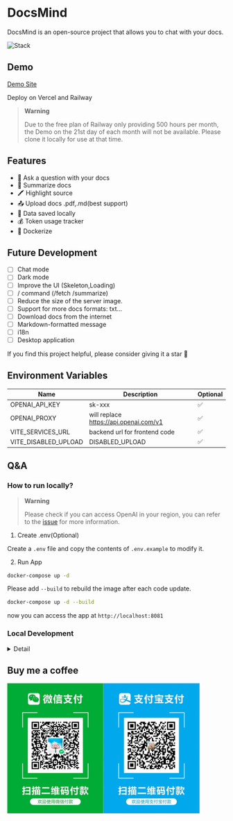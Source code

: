 # DocsMind

DocsMind is an open-source project that allows you to chat with your docs.

![Stack](https://skillicons.dev/icons?i=vite,react,ts,tailwind,flask)

## Demo

[Demo Site](https://docs-mind.alanwang.site/)

Deploy on Vercel and Railway

> **Warning**
>
> Due to the free plan of Railway only providing 500 hours per month, the Demo on the 21st day of each month will not be available. Please clone it locally for use at that time.

## Features

- 🤖 Ask a question with your docs
- 📝 Summarize docs
- 🖍️ Highlight source
- 📤 Upload docs .pdf,.md(best support)
- 💾 Data saved locally
- 💰 Token usage tracker
- 🐳 Dockerize

## Future Development

- [ ] Chat mode
- [ ] Dark mode
- [ ] Improve the UI (Skeleton,Loading)
- [ ] / command (/fetch /summarize)
- [ ] Reduce the size of the server image.
- [ ] Support for more docs formats: txt...
- [ ] Download docs from the internet
- [ ] Markdown-formatted message
- [ ] i18n
- [ ] Desktop application

If you find this project helpful, please consider giving it a star 🌟

## Environment Variables

| Name                 | Description                            | Optional |
| -------------------- | -------------------------------------- | -------- |
| OPENAI_API_KEY       | sk-xxx                                 | ✅       |
| OPENAI_PROXY         | will replace https://api.openai.com/v1 | ✅       |
| VITE_SERVICES_URL    | backend url for frontend code          | ✅       |
| VITE_DISABLED_UPLOAD | DISABLED_UPLOAD                        | ✅       |

## Q&A

### How to run locally?

> **Warning**
>
> Please check if you can access OpenAI in your region, you can refer to the [issue](https://github.com/3Alan/DocsMind/issues/3#issuecomment-1511470063) for more information.

1. Create .env(Optional)

Create a `.env` file and copy the contents of `.env.example` to modify it.

2. Run App

```bash
docker-compose up -d
```

Please add `--build` to rebuild the image after each code update.

```bash
docker-compose up -d --build
```

now you can access the app at `http://localhost:8081`

### Local Development

<details>
  <summary>Detail</summary>

#### Create .env(Optional)

Create a `.env` file and copy the contents of `.env.example` to modify it.

#### Run Frontend

1. Install dependencies

```
yarn
```

2. Run app

```
yarn dev
```

#### Run Backend

you need a python environment

1. Create virtual environment

```
cd server
python -m venv .venv
```

2. Active virtual environment

windows

```
.venv\Scripts\activate
```

mac

```
. .venv/bin/activate
```

3. Install dependencies

```
pip install -r requirements.txt
```

4. Run Services

```
flask run --reload --port=8080
```

#### Install pdf2htmlEX for PDF convert

```shell
docker pull pdf2htmlex/pdf2htmlex:0.18.8.rc2-master-20200820-alpine-3.12.0-x86_64
```

set alias

```shell
alias pdf2htmlEX='docker run -ti --rm -v "`pwd`":/pdf -w /pdf pdf2htmlex/pdf2htmlex:0.18.8.rc2-master-20200820-alpine-3.12.0-x86_64'
```

</details>

## Buy me a coffee

<img height="300" src="https://raw.githubusercontent.com/3Alan/images/master/img/%E5%BE%AE%E4%BF%A1%E6%94%AF%E4%BB%98%E5%AE%9D%E4%BA%8C%E5%90%88%E4%B8%80%E6%94%B6%E6%AC%BE%E7%A0%81.jpg" />

